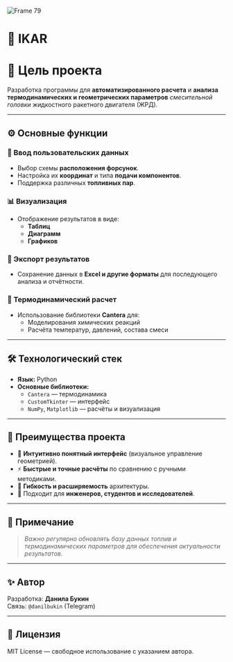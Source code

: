 ![Frame 79](https://github.com/user-attachments/assets/596b5b0c-0925-4fa3-adf7-00efa78d436f)

# 🚀 IKAR
# 🎯 Цель проекта

Разработка программы для **автоматизированного расчета** и **анализа термодинамических и геометрических параметров** *смесительной головки* жидкостного ракетного двигателя (ЖРД).

---

## ⚙️ Основные функции

### 🔧 Ввод пользовательских данных

- Выбор схемы **расположения форсунок**.
- Настройка их **координат** и типа **подачи компонентов**.
- Поддержка различных **топливных пар**.

### 📊 Визуализация

- Отображение результатов в виде:
  - **Таблиц**
  - **Диаграмм**
  - **Графиков**

### 💾 Экспорт результатов

- Сохранение данных в **Excel и другие форматы** для последующего анализа и отчётности.

### 🔬 Термодинамический расчет

- Использование библиотеки **Cantera** для:
  - Моделирования химических реакций
  - Расчёта температур, давлений, состава смеси

---

## 🛠 Технологический стек

- **Язык:** Python
- **Основные библиотеки:**
  - `Cantera` — термодинамика
  - `CustomTkinter` — интерфейс
  - `NumPy`, `Matplotlib` — расчёты и визуализация

---

## 🌟 Преимущества проекта

- 📌 **Интуитивно понятный интерфейс** (визуальное управление геометрией).
- ⚡ **Быстрые и точные расчёты** по сравнению с ручными методиками.
- 🔁 **Гибкость и расширяемость** архитектуры.
- 💼 Подходит для **инженеров, студентов и исследователей**.

---

## 🧾 Примечание

> _Важно регулярно обновлять базу данных топлив и термодинамических параметров для обеспечения актуальности результатов._

---

## ✨ Автор

Разработка: **Данила Букин**  
Связь: `@danilbukin` (Telegram)

---

## 📜 Лицензия

MIT License — свободное использование с указанием автора.
